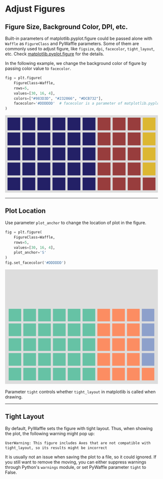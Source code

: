 # Adjust Figures

## Figure Size, Background Color, DPI, etc.
Built-in parameters of matplotlib.pyplot.figure could be passed alone with `Waffle` as `FigureClass` and PyWaffle parameters. Some of them are commonly used to adjust figure, like `figsize`, `dpi`, `facecolor`, `tight_layout`, etc. Check [matplotlib.pyplot.figure](https://matplotlib.org/api/_as_gen/matplotlib.pyplot.figure.html) for the details.

In the following example, we change the background color of figure by passing color value to `facecolor`.

```python
fig = plt.figure(
    FigureClass=Waffle,
    rows=5,
    values=[30, 16, 4],
    colors=["#983D3D", "#232066", "#DCB732"],
    facecolor='#DDDDDD'  # facecolor is a parameter of matplotlib.pyplot.figure
)
```

<img class="img_middle" alt="Adjust Figures - Change Background Color" src="https://raw.githubusercontent.com/gyli/PyWaffle/master/examples/docs/adjust_figure_change_background.svg?sanitize=true">

---

## Plot Location

Use parameter `plot_anchor` to change the location of plot in the figure.

```python
fig = plt.figure(
    FigureClass=Waffle,
    rows=5,
    values=[30, 16, 4],
    plot_anchor='S'
)
fig.set_facecolor('#DDDDDD')
```

<img class="img_middle" alt="Adjust Figures - Change Plot Location" src="https://raw.githubusercontent.com/gyli/PyWaffle/master/examples/docs/adjust_figure_location.svg?sanitize=true">

Parameter `tight` controls whether `tight_layout` in matplotlib is called when drawing.

---

## Tight Layout

By default, PyWaffle sets the figure with tight layout. Thus, when showing the plot, the following warning might pop up:

```
UserWarning: This figure includes Axes that are not compatible with tight_layout, so its results might be incorrect
```

It is usually not an issue when saving the plot to a file, so it could ignored. If you still want to remove the moving, you can either suppress warnings through Python's `warnings` module, or set PyWaffle parameter `tight` to False.